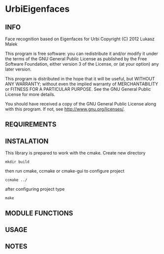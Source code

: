 # UrbiEigenfaces #

## INFO ##

Face recognition based on Eigenfaces for Urbi
Copyright (C) 2012  Lukasz Malek
 
This program is free software: you can redistribute it and/or modify
it under the terms of the GNU General Public License as published by
the Free Software Foundation, either version 3 of the License, or
(at your option) any later version.
 
This program is distributed in the hope that it will be useful,
but WITHOUT ANY WARRANTY; without even the implied warranty of
MERCHANTABILITY or FITNESS FOR A PARTICULAR PURPOSE.  See the
GNU General Public License for more details.
  
You should have received a copy of the GNU General Public License
along with this program.  If not, see <http://www.gnu.org/licenses/>.

## REQUIREMENTS ##

## INSTALATION ##

This library is prepared to work with the cmake.
Create new directory
```
mkdir build
```
then run cmake, ccmake or cmake-gui to configure project
```
ccmake ../
```
after configuring project type
```
make
```

## MODULE FUNCTIONS ##



## USAGE ##



## NOTES ##

